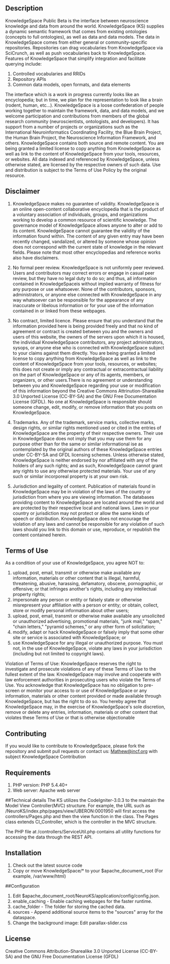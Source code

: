 ## Description
KnowledgeSpace Public Beta is the interface between neuroscience knowledge and data from around the world. KnowledgeSpace (KS) supplies a dynamic semantic framework that comes from existing ontologies (concepts to full ontologies), as well as data and data models. The data in KnowledgeSpace comes from either general or community-specific repositories. Repositories can drag vocabularies from KnowledgeSpace via SciCrunch, as well as push vocabularies back to KnowledgeSpace. Features of KnowledgeSpace that simplify integration and facilitate querying include:

1. Controlled vocabularies and RRIDs
2. Repository APIs
3. Common data models, open formats, and data elements

The interface which is a work in progress currently looks like an encyclopedia; but in time, we plan for the representation to look like a brain (rodent, human, etc…). KnowledgeSpace is a loose confederation of people working together to maintain the framework, data, and data models, and we welcome participation and contributions from members of the global research community (neuroscientists, ontologists, and developers). It has support from a number of projects or organizations such as the International Neuroinformatics Coordinating Facility, the Blue Brain Project, the Human Brain Project, the Neuroscience Information Framework, and others. KnowledgeSpace contains both source and remote content. You are being granted a limited license to copy anything from KnowledgeSpace as well as link to the content of KnowledgeSpace from your tools, resources, or websites. All data indexed and referenced by KnowledgeSpace, unless otherwise stated, are licensed by the respective owners of such data. Use and distribution is subject to the Terms of Use Policy by the original resource.  

## Disclaimer

1. KnowledgeSpace makes no guarantee of validity. KnowledgeSpace is an online open-content collaborative encyclopedia that is the product of a voluntary association of individuals, groups, and organizations working to develop a common resource of scientific knowledge. The governance model of KnowledgeSpace allows anyone to alter or add to its content. KnowledgeSpace cannot guarantee the validity of the information found within. The content of any given entry may have been recently changed, vandalized, or altered by someone whose opinion does not correspond with the current state of knowledge in the relevant fields. Please note that most other encyclopedias and reference works also have disclaimers.

2. No formal peer review. KnowledgeSpace is not uniformly peer reviewed. Users and contributors may correct errors or engage in casual peer review, but they have no legal duty to do so; and thus, all information contained in KnowledgeSpaceis without implied warranty of fitness for any purpose or use whatsoever. None of the contributors, sponsors, administrators, or anyone else connected with KnowledgeSpace in any way whatsoever can be responsible for the appearance of any inaccurate or libelous information or for your use of the information contained in or linked from these webpages.

3. No contract, limited licence. Please ensure that you understand that the information provided here is being provided freely and that no kind of agreement or contract is created between you and the owners and users of this website, the owners of the servers upon which it is housed, the individual KnowledgeSpace contributors, any project administrators, sysops, or anyone else who is connected with KnowledgeSpace subject to your claims against them directly. You are being granted a limited license to copy anything from KnowledgeSpace as well as link to the content of KnowledgeSpace from your tools, resources, or websites; this does not create or imply any contractual or extracontractual liability on the part of KnowledgeSpace or any of its agents, members, or organizers, or other users.There is no agreement or understanding between you and KnowledgeSpace regarding your use or modification of this information beyond the Creative Commons Attrinution-Sharealike 3.0 Unported License (CC-BY-SA) and the GNU Free Documentation License (GFDL). No one at KnowledgeSpace is responsible should someone change, edit, modify, or remove information that you posts on KnowledgeSpace.

4. Trademarks. Any of the trademark, service marks, collective marks, design rights, or similar rights mentioned used or cited in the entries of KnowledgeSpace are the property of their respective owners. Their use in KnowledgeSpace does not imply that you may use them for any purpose other than for the same or similar informational ise as contemplated by the original authors of these KnowledgeSpace entries under CC-BY-SA and GFDL licensing schemes. Unless otherwise stated, KnowledgeSpace is neither endorsed by nor affiliated with any of the holders of any such rights; and as such, KnowledgeSpace cannot grant any rights to use any otherwise protected materials. Your use of any such or similar incorporeal property is at your own risk.

5. Jurisdiction and legality of content. Publication of materials found in KnowledgeSpace may be in violation of the laws of the country or jurisdiction from where you are viewing information. The databases providing content to KnowledgeSpace are located around the world and are protected by their respective local and national laws. Laws in your country or jurisdiction may not protect or allow the same kinds of speech or distribution. KnowledgeSpace does not encourage the violation of any laws and cannot be responsible for any violation of such laws should you link to this domain or use, reproduce, or republish the content contained herein.

## Terms of Use
As a condition of your use of KnowledgeSpace, you agree NOT to:

1. upload, post, email, transmit or otherwise make available any information, materials or other content that is illegal, harmful, threatening, abusive, harassing, defamatory, obscene, pornographic, or offensive; or that infringes another's rights, including any intellectual property rights;
2. impersonate any person or entity or falsely state or otherwise misrepresent your affiliation with a person or entity; or obtain, collect, store or modify personal information about other users;
3. upload, post, email, transmit or otherwise make available any unsolicited or unauthorized advertising, promotional materials, "junk mail," "spam," "chain letters," "pyramid schemes," or any other form of solicitation;
4. modify, adapt or hack KnowledgeSpace or falsely imply that some other site or service is associated with KnowledgeSpace; or
5. use KnowledgeSpace for any illegal or unauthorized purpose. You must not, in the use of KnowledgeSpace, violate any laws in your jurisdiction (including but not limited to copyright laws).

Violation of Terms of Use: KnowledgeSpace reserves the right to investigate and prosecute violations of any of these Terms of Use to the fullest extent of the law. KnowledgeSpace may involve and cooperate with law enforcement authorities in prosecuting users who violate the Terms of Use. You acknowledge that KnowledgeSpace has no obligation to pre-screen or monitor your access to or use of KnowledgeSpace or any information, materials or other content provided or made available through KnowledgeSpace, but has the right to do so. You hereby agree that KnowledgeSpace may, in the exercise of KnowledgeSpace's sole discretion, remove or delete any entries, information, materials or other content that violates these Terms of Use or that is otherwise objectionable

## Contributing
If you would like to contribute to KnowledgeSpace, please fork the repository and submit pull requests or contact us: Mathew@incf.org with subject KnowledgeSpace Contribution

## Requirements
1. PHP version: PHP 5.4.40+
2. Web server: Apache web server

##Technical details
The KS utilizes the CodeIgniter-3.0.3 to the maintain the Model View Controller(MVC) structure. For example, the URL such as
/NeuroKS/index.php/pages/view/UBERON:0001950 will first access the controllers/Pages.php and then the view function in the class. The Pages class extends CI_Controller, which is the controller in the MVC structure. 

The PHP file at /controllers/ServiceUtil.php contains all utility functions for accessing the data through the REST API.


## Installation
1. Check out the latest source code
2. Copy or move KnowledgeSpace/* to your $apache_document_root (For example, /var/www/html)

##Configuration
1. Edit $apache_document_root/NeuroKS/application/config/config.json.
  1. enable_caching - Enable caching webpages for the faster runtime.
  2. cache_folder - The folder for storing the cached data.
  3. sources - Append additional source items to the "sources" array for the dataspace.
2. Change the background image: Edit parallax-slider.css

## License
Creative Commons Attribution-Sharealike 3.0 Unported License (CC-BY-SA) and the GNU Free Documentation License (GFDL)
